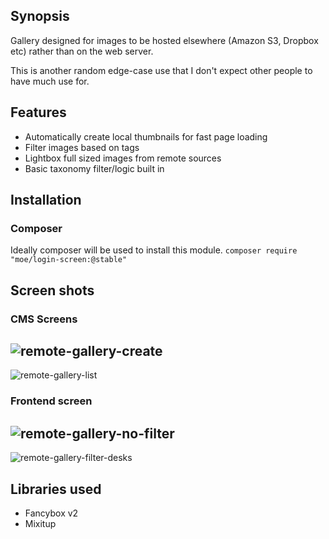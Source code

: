 ## Synopsis

Gallery designed for images to be hosted elsewhere (Amazon S3, Dropbox etc) rather than on the web server. 
 
This is another random edge-case use that I don't expect other people to have much use for. 

## Features
* Automatically create local thumbnails for fast page loading
* Filter images based on tags
* Lightbox full sized images from remote sources
* Basic taxonomy filter/logic built in

## Installation

### Composer
Ideally composer will be used to install this module. 
```composer require "moe/login-screen:@stable"```

## Screen shots

### CMS Screens
![remote-gallery-create](https://github.com/peavers/silverstripe-remote-gallery/blob/master/images/screens/remote-gallery-create.png?raw=true)
---------------------------------------
![remote-gallery-list](https://github.com/peavers/silverstripe-remote-gallery/blob/master/images/screens/remote-gallery-list.png?raw=true)

### Frontend screen
![remote-gallery-no-filter](https://github.com/peavers/silverstripe-remote-gallery/blob/master/images/screens/remote-gallery-no-filter.png?raw=true)
---------------------------------------
![remote-gallery-filter-desks](https://github.com/peavers/silverstripe-remote-gallery/blob/master/images/screens/remote-gallery-filter-desks.png?raw=true)

## Libraries used
* Fancybox v2
* Mixitup
